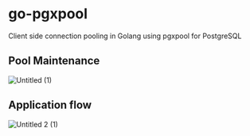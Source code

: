 # go-pgxpool
Client side connection pooling in Golang using pgxpool for PostgreSQL
## Pool Maintenance
![Untitled (1)](https://github.com/user-attachments/assets/e75100ef-d63d-4d9d-8ed6-401d2ba8eaf1)
## Application flow
![Untitled 2 (1)](https://github.com/user-attachments/assets/f5dacae1-1617-4efd-813c-0cd18ebe5ffb)
